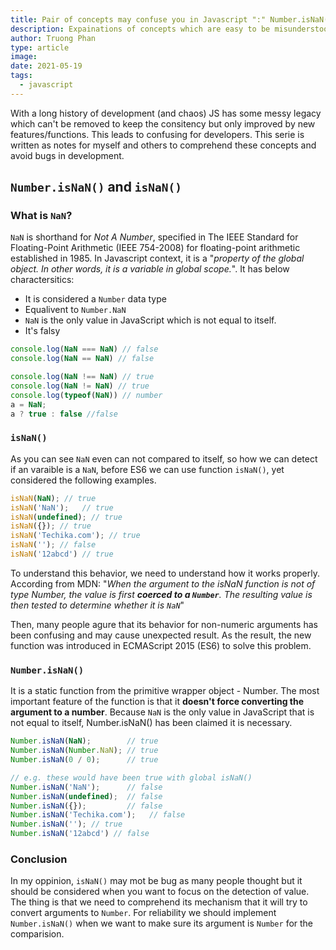 ```yaml
---
title: Pair of concepts may confuse you in Javascript ":" Number.isNaN() and isNaN()
description: Expainations of concepts which are easy to be misunderstood in Javascript, Number.isNan() and is NaN() functions
author: Truong Phan
type: article
image: 
date: 2021-05-19
tags:
  - javascript
---
```

With a long history of development (and chaos) JS has some messy legacy which can't be removed to keep the consitency but only improved by new features/functions. This leads to confusing for developers. This serie is written as notes for myself and others to comprehend these concepts and avoid bugs in development.

## `Number.isNaN()` and `isNaN()`

### What is `NaN`?

`NaN` is shorthand for *Not A Number*, specified in The IEEE Standard for Floating-Point Arithmetic (IEEE 754-2008) for floating-point arithmetic established in 1985. In Javascript context, it is a "*property of the global object. In other words, it is a variable in global scope.*". It has below charactersitics:

* It is considered a `Number` data type
* Equalivent to `Number.NaN`
* `NaN` is the only value in JavaScript which is not equal to itself.
* It's falsy

```javascript
console.log(NaN === NaN) // false
console.log(NaN == NaN) // false

console.log(NaN !== NaN) // true
console.log(NaN != NaN) // true
console.log(typeof(NaN)) // number
a = NaN;
a ? true : false //false
```

### `isNaN()`

As you can see `NaN` even can not compared to itself, so how we can detect if an varaible is a `NaN`, before ES6 we can use function `isNaN()`, yet considered the following examples.

```javascript
isNaN(NaN); // true
isNaN('NaN');   // true
isNaN(undefined); // true
isNaN({}); // true
isNaN('Techika.com'); // true
isNaN(''); // false
isNaN('12abcd') // true
```

To understand this behavior, we need to understand how it works properly.
According from MDN: "*When the argument to the isNaN function is not of type Number, the value is first **coerced to a `Number`**. The resulting value is then tested to determine whether it is `NaN`*"

Then, many people agure that its behavior for non-numeric arguments has been confusing and may cause unexpected result. As the result, the new function was introduced in ECMAScript 2015 (ES6) to solve this problem.

### `Number.isNaN()`

It is a static function from the primitive wrapper object - Number. The most important feature of the function is that it **doesn't force converting the argument to a number**. Because `NaN` is the only value in JavaScript that is not equal to itself, Number.isNaN() has been claimed it is necessary.

```javascript
Number.isNaN(NaN);        // true
Number.isNaN(Number.NaN); // true
Number.isNaN(0 / 0);      // true

// e.g. these would have been true with global isNaN()
Number.isNaN('NaN');      // false
Number.isNaN(undefined);  // false
Number.isNaN({});         // false
Number.isNaN('Techika.com');   // false
Number.isNaN(''); // true
Number.isNaN('12abcd') // false

```

### Conclusion

In my oppinion, `isNaN()` may mot be bug as many people thought but it should be considered when you want to focus on the detection of value. The thing is that we need to comprehend its mechanism that it will try to convert arguments to `Number`. For reliability we should implement `Number.isNaN()` when we want to make sure its argument is `Number` for the comparision.
